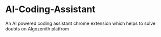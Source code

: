 # AI-Coding-Assistant
An AI powered coding assistant chrome extension which helps to solve doubts on Algozenith platfrom
